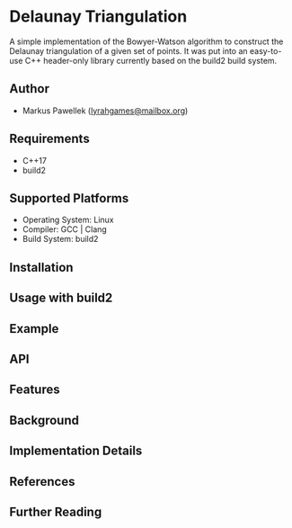 # Delaunay Triangulation

A simple implementation of the Bowyer-Watson algorithm to construct the Delaunay triangulation of a given set of points.
It was put into an easy-to-use C++ header-only library currently based on the build2 build system.

## Author
- Markus Pawellek (lyrahgames@mailbox.org)

## Requirements
- C++17
- build2

## Supported Platforms
- Operating System: Linux
- Compiler: GCC | Clang
- Build System: build2

## Installation

## Usage with build2

## Example

## API

## Features

## Background

## Implementation Details

## References

## Further Reading
